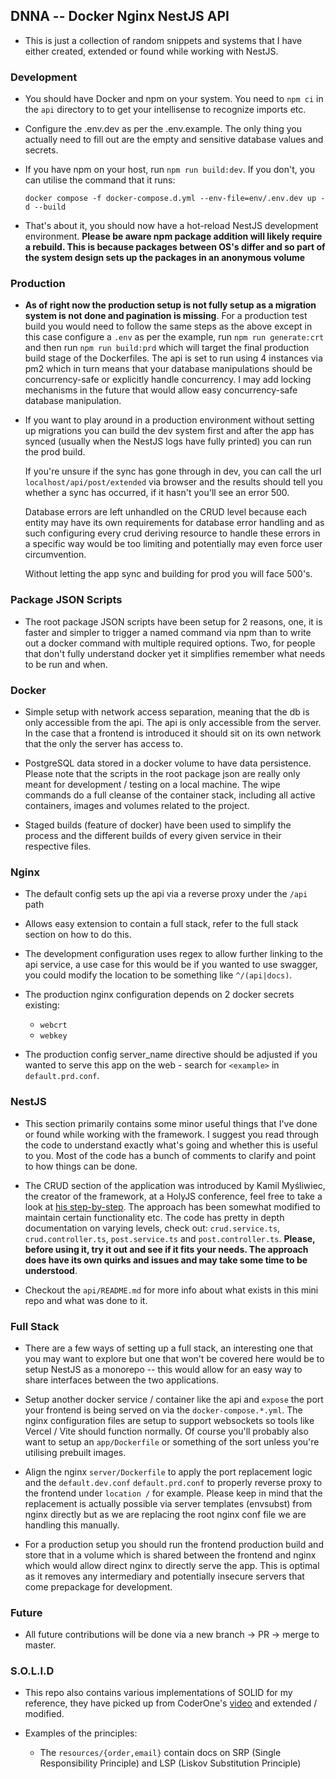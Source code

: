 ## DNNA -- Docker Nginx NestJS API

-   This is just a collection of random snippets and systems that I have either
    created, extended or found while working with NestJS.

### Development

-   You should have Docker and npm on your system. You need to `npm ci` in the
    `api` directory to to get your intellisense to recognize imports etc.

-   Configure the .env.dev as per the .env.example. The only thing you actually
    need to fill out are the empty and sensitive database values and secrets.

-   If you have npm on your host, run `npm run build:dev`. If you don't, you can
    utilise the command that it runs:

    `docker compose -f docker-compose.d.yml --env-file=env/.env.dev up -d --build`

-   That's about it, you should now have a hot-reload NestJS development
    environment. **Please be aware npm package addition will likely require
    a rebuild. This is because packages between OS's differ and so part of
    the system design sets up the packages in an anonymous volume**

### Production

-   **As of right now the production setup is not fully setup as a migration
    system is not done and pagination is missing**. For a production test build
    you would need to follow the same steps as the above except in this case
    configure a `.env` as per the example, run `npm run generate:crt` and then
    run `npm run build:prd` which will target the final production build stage
    of the Dockerfiles. The api is set to run using 4 instances via pm2 which
    in turn means that your database manipulations should be concurrency-safe
    or explicitly handle concurrency. I may add locking mechanisms in the future
    that would allow easy concurrency-safe database manipulation.

-   If you want to play around in a production environment without setting up
    migrations you can build the dev system first and after the app has synced
    (usually when the NestJS logs have fully printed) you can run the prod build.

    If you're unsure if the sync has gone through in dev, you can call the url
    `localhost/api/post/extended` via browser and the results should tell you
    whether a sync has occurred, if it hasn't you'll see an error 500.

    Database errors are left unhandled on the CRUD level because each entity
    may have its own requirements for database error handling and as such
    configuring every crud deriving resource to handle these errors in a
    specific way would be too limiting and potentially may even force user
    circumvention.

    Without letting the app sync and building for prod you will face 500's.

### Package JSON Scripts

-   The root package JSON scripts have been setup for 2 reasons, one, it is
    faster and simpler to trigger a named command via npm than to write out
    a docker command with multiple required options. Two, for people that
    don't fully understand docker yet it simplifies remember what needs to
    be run and when.

### Docker

-   Simple setup with network access separation, meaning that the db is only
    accessible from the api. The api is only accessible from the server. In
    the case that a frontend is introduced it should sit on its own network
    that the only the server has access to.

-   PostgreSQL data stored in a docker volume to have data persistence. Please
    note that the scripts in the root package json are really only meant for
    development / testing on a local machine. The wipe commands do a full cleanse
    of the container stack, including all active containers, images and volumes
    related to the project.

-   Staged builds (feature of docker) have been used to simplify the process and
    the different builds of every given service in their respective files.

### Nginx

-   The default config sets up the api via a reverse proxy under the `/api` path

-   Allows easy extension to contain a full stack, refer to the full stack
    section on how to do this.

-   The development configuration uses regex to allow further linking to the api
    service, a use case for this would be if you wanted to use swagger, you could
    modify the location to be something like `^/(api|docs)`.

-   The production nginx configuration depends on 2 docker secrets existing:

    -   `webcrt`
    -   `webkey`

-   The production config server_name directive should be adjusted if you wanted
    to serve this app on the web - search for `<example>` in `default.prd.conf`.

### NestJS

-   This section primarily contains some minor useful things that I've done or
    found while working with the framework. I suggest you read through the code
    to understand exactly what's going and whether this is useful to you. Most
    of the code has a bunch of comments to clarify and point to how things can
    be done.

-   The CRUD section of the application was introduced by Kamil Myśliwiec, the
    creator of the framework, at a HolyJS conference, feel free to take a look
    at [his step-by-step](https://youtu.be/jo-1EUxMmxc?feature=shared&t=2349).
    The approach has been somewhat modified to maintain certain functionality
    etc. The code has pretty in depth documentation on varying levels, check
    out: `crud.service.ts`, `crud.controller.ts`, `post.service.ts` and
    `post.controller.ts`. **Please, before using it, try it out and see if it
    fits your needs. The approach does have its own quirks and issues and may
    take some time to be understood**.

-   Checkout the `api/README.md` for more info about what exists in this mini
    repo and what was done to it.

### Full Stack

-   There are a few ways of setting up a full stack, an interesting one that
    you may want to explore but one that won't be covered here would be to
    setup NestJS as a monorepo -- this would allow for an easy way to share
    interfaces between the two applications.

-   Setup another docker service / container like the api and `expose` the
    port your frontend is being served on via the `docker-compose.*.yml`. The
    nginx configuration files are setup to support websockets so tools like
    Vercel / Vite should function normally. Of course you'll probably also
    want to setup an `app/Dockerfile` or something of the sort unless you're
    utilising prebuilt images.

-   Align the nginx `server/Dockerfile` to apply the port replacement logic
    and the `default.dev.conf` `default.prd.conf` to properly reverse proxy
    to the frontend under `location /` for example. Please keep in mind that
    the replacement is actually possible via server templates (envsubst) from
    nginx directly but as we are replacing the root nginx conf file we are
    handling this manually.

-   For a production setup you should run the frontend production build and store
    that in a volume which is shared between the frontend and nginx which would
    allow direct nginx to directly serve the app. This is optimal as it removes
    any intermediary and potentially insecure servers that come prepackage for
    development.

### Future

-   All future contributions will be done via a new branch -> PR -> merge to master.

### S.O.L.I.D

-   This repo also contains various implementations of SOLID for my reference, they
    have picked up from CoderOne's [video](https://www.youtube.com/watch?v=vE74gnv4VlY&ab_channel=CoderOne)
    and extended / modified.

-   Examples of the principles:
    -   The `resources/{order,email}` contain docs on SRP (Single Responsibility
        Principle) and LSP (Liskov Substitution Principle)
